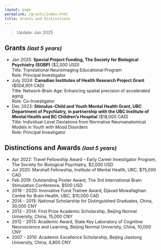 ```yaml
---
layout: page
permalink: /grants/index.html
title: Grants and Distinctions
---
```


> Update: Jan 2025

## Grants <small><i>(last 5 years)</i></small>

- Jan 2025: **Special Project Funding, The Society for Biological Psychiatry (SOBP)** ($2,000 USD) <br> Title: Translational Neuroimaging Educational Program <br>Role: Principal Investigator
- July 2024: **Canadian Institutes of Health Research Project Grant** ($504,901 CAD)<br> Title: Network-Brain Age: Enhancing spatial precision of accelerated aging <br>Role: Co-Investigator<br>
- Dec 2023: **Stimulus-Child and Youth Mental Health Grant, UBC Department of Psychiatry, in partnership with the UBC Institute of Mental Health and BC Children’s Hospital** ($18,000 CAD)<br>Title: Individual-Level Deviations from Normative Neuroanatomical Models in Youth with Mood Disorders <br>Role: Principal Investigator


## Distinctions and Awards <small><i>(last 5 years)</i></small>

- Apr 2022: Travel Fellowship Award – Early Career Investigator Program, The Society for Biological Psychiatry, $2,000 USD
- Jul 2020: Marshall Fellowship, Institute of Mental Health, UBC, $75,000 CAD
- Feb 2019: Outstanding Poster Award, The 3rd International Brain Stimulation Conference, $500 USD
- 2019 - 2020: Innovative Fund Trainee Award, Djavad Mowafaghian Centre for Brain Health, UBC, $10,000 CAD
- 2014 - 2015: National Scholarship for Distinguished Graduates, China, 30,000 CNY
- 2013 - 2014: First Prize Academic Scholarship, Beijing Normal University, China, 15,000 CNY
- 2012 - 2013: Academic Award, State Key Laboratory of Cognitive Neuroscience and Learning, Beijing Normal University, China, 10,000 CNY
- 2007 - 2010: Academic Excellence Scholarship, Beijing Jiaotong University, China, 4,800 CNY

<br>
